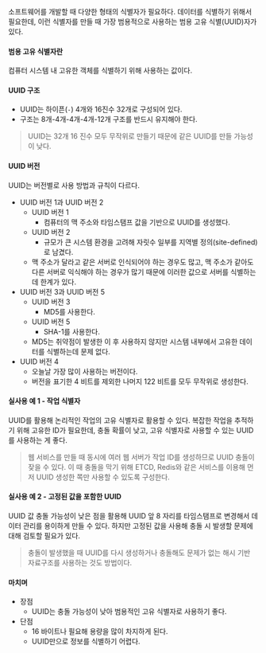 
소프트웨어를 개발할 때 다양한 형태의 식별자가 필요하다. 데이터를 식별하기 위해서 필요한데, 이런 식별자를 만들 때 가장 범용적으로 사용하는 범용 고유 식별(UUID)자가 있다.

#### 범용 고유 식별자란
컴퓨터 시스템 내 고유한 객체를 식별하기 위해 사용하는 값이다.

#### UUID 구조
- UUID는 하이픈(`-`) 4개와 16진수 32개로 구성되어 있다.
- 구조는 8개-4개-4개-4개-12개 구조를 반드시 유지해야 한다.

> UUID는 32개 16 진수 모두 무작위로 만들기 때문에 같은 UUID를 만들 가능성이 낮다.


#### UUID 버전
UUID는 버전별로 사용 방법과 규칙이 다르다.
- UUID 버전 1과 UUID 버전 2
    - UUID 버전 1
        - 컴퓨터의 맥 주소와 타임스탬프 값을 기반으로 UUID를 생성했다.
    - UUID 버전 2
        - 규모가 큰 시스템 환경을 고려해 자릿수 일부를 지역별 정의(site-defined)로 남겼다.
    - 맥 주소가 달라고 같은 서버로 인식되어야 하는 경우도 많고, 맥 주소가 같아도 다른 서버로 익식해야 하는 경우가 많기 때문에 이러한 값으로 서버를 식별하는 데 한계가 있다.
- UUID 버전 3과 UUID 버전 5
    - UUID 버전 3
        - MD5를 사용한다.
    - UUID 버전 5
        - SHA-1를 사용한다.
    - MD5는 취약점이 발생한 이 후 사용하지 않지만 시스템 내부에서 고유한 데이터를 식별하는데 문제 없다.
- UUID 버전 4
    - 오늘날 가장 많이 사용하는 버전이다.
    - 버전을 표기한 4 비트를 제외한 나머지 122 비트를 모두 무작위로 생성한다.

#### 실사용 예 1 - 작업 식별자

UUID를 활용해 논리적인 작업의 고유 식별자로 활용할 수 있다. 복잡한 작업을 추적하기 위해 고유한 ID가 필요한데, 충돌 확률이 낮고, 고유 식별자로 사용할 수 있는 UUID를 사용하는 게 좋다.

> 웹 서비스를 만들 때 동시에 여러 웹 서버가 작업 ID를 생성하므로 UUID 충돌이 잦을 수 있다. 이 때 충돌을 막기 위해 ETCD, Redis와 같은 서비스를 이용해 먼저 UUID 생성한 쪽만 사용할 수 있도록 구성한다.

#### 실사용 예 2 - 고정된 값을 포함한 UUID

UUID 값 충돌 가능성이 낮은 점을 활용해 UUID 앞 8 자리를 타임스탬프로 변경해서 데이터 관리를 용이하게 만들 수 있다. 하지만 고정된 값을 사용해 충돌 시 발생할 문제에 대해 검토할 필요가 있다.

> 충돌이 발생했을 때 UUID를 다시 생성하거나 충돌해도 문제가 없는 해시 기반 자료구조를 사용하는 것도 방법이다.

#### 마치며

- 장점
    - UUID는 충돌 가능성이 낮아 범용적인 고유 식별자로 사용하기 좋다.
- 단점
    - 16 바이트나 필요해 용량을 많이 차지하게 된다.
    - UUID만으로 정보를 식별하기 어렵다.

